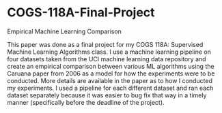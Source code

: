# COGS-118A-Final-Project
Empirical Machine Learning Comparison

This paper was done as a final project for my COGS 118A: Supervised Machine Learning Algorithms class. I use a machine learning pipeline on four 
datasets taken from the UCI machine learning data repository and create an empirical comparison between various ML algorithms using the Caruana paper
from 2006 as a model for how the experiments were to be conducted. More details are available in the paper as to how I conducted my experiments.
I used a pipeline for each different dataset and ran each dataset separately because it was easier to bug fix that way in a timely manner (specifically 
before the deadline of the project).
